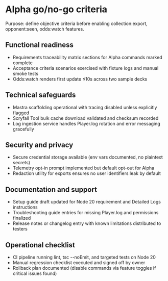 # Alpha go/no-go criteria
Purpose: define objective criteria before enabling collection:export, opponent:seen, odds:watch features.

## Functional readiness
- Requirements traceability matrix sections for Alpha commands marked complete
- Acceptance criteria scenarios exercised with fixture logs and manual smoke tests
- Odds:watch renders first update ≤10s across two sample decks

## Technical safeguards
- Mastra scaffolding operational with tracing disabled unless explicitly flagged
- Scryfall Tool bulk cache download validated and checksum recorded
- Log ingestion service handles Player.log rotation and error messaging gracefully

## Security and privacy
- Secure credential storage available (env vars documented, no plaintext secrets)
- Telemetry opt-in prompt implemented but default opt-out for Alpha
- Redaction utility for exports ensures no user identifiers leak by default

## Documentation and support
- Setup guide draft updated for Node 20 requirement and Detailed Logs instructions
- Troubleshooting guide entries for missing Player.log and permissions finalized
- Release notes or changelog entry with known limitations distributed to testers

## Operational checklist
- CI pipeline running lint, tsc --noEmit, and targeted tests on Node 20
- Manual regression checklist executed and signed off by owner
- Rollback plan documented (disable commands via feature toggles if critical issues found)
